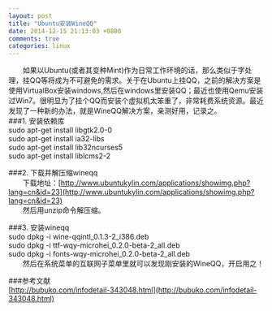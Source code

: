```yaml
---
layout: post
title: "Ubuntu安装WineQQ"
date: 2014-12-15 21:13:03 +0800
comments: true
categories: linux
---
```


&emsp;&emsp;如果以Ubuntu(或者其变种Mint)作为日常工作环境的话，那么类似于字处理，挂QQ等将成为不可避免的需求。关于在Ubuntu上挂QQ，之前的解决方案是使用VirtualBox安装windows,然后在windows里安装QQ；最近也使用Qemu安装过Win7。很明显为了挂个QQ而安装个虚拟机太笨重了，非常耗费系统资源。最近发现了一种新的办法，就是WineQQ解决方案，亲测好用，记录之。  
###1. 安装依赖库  
    sudo apt-get install libgtk2.0-0  
    sudo apt-get install ia32-libs  
    sudo apt-get install lib32ncurses5  
    sudo apt-get install liblcms2-2  

###2. 下载并解压缩wineqq  
&emsp;&emsp;下载地址：[http://www.ubuntukylin.com/applications/showimg.php?lang=cn&id=23](http://www.ubuntukylin.com/applications/showimg.php?lang=cn&id=23)  
&emsp;&emsp;然后用unzip命令解压缩。  

###3. 安装wineqq  
    sudo dpkg -i wine-qqintl_0.1.3-2_i386.deb  
    sudo dpkg -i ttf-wqy-microhei_0.2.0-beta-2_all.deb  
    sudo dpkg -i fonts-wqy-microhei_0.2.0-beta-2_all.deb  
&emsp;&emsp;然后在系统菜单的互联网子菜单里就可以发现刚安装的WineQQ，开启用之！  

###参考文献  
[http://bubuko.com/infodetail-343048.html](http://bubuko.com/infodetail-343048.html)  

